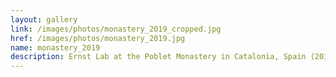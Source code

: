 ```yaml
---
layout: gallery
link: /images/photos/monastery_2019_cropped.jpg
href: /images/photos/monastery_2019.jpg
name: monastery_2019 
description: Ernst Lab at the Poblet Monastery in Catalonia, Spain (2019)
---
```

